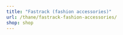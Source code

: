 ```yaml
---
title: "Fastrack (fashion accessories)"
url: /thane/fastrack-fashion-accessories/
shop: shop
---
```

